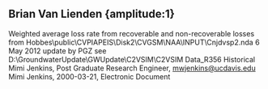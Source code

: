 ## Brian Van Lienden {amplitude:1} 
Weighted average loss rate from recoverable and non-recoverable losses from Hobbes\public\CVPIAPEIS\Disk2\CVGSM\NAA\INPUT\Cnjdvsp2.nda     6 May 2012 update by PGZ see D:\GroundwaterUpdate\GWUpdate\C2VSIM\C2VSIM Data_R356 Historical
Mimi Jenkins, Post Graduate Research Engineer, mwjenkins@ucdavis.edu
Mimi Jenkins, 2000-03-21, Electronic Document
